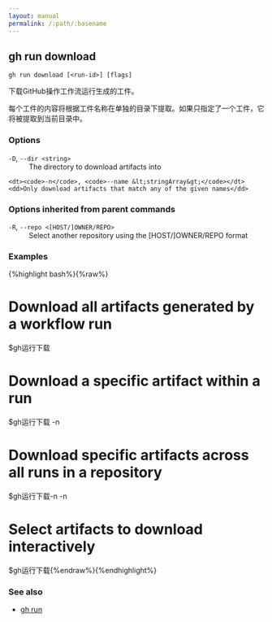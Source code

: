 ```yaml
---
layout: manual
permalink: /:path/:basename
---
```


## gh run download

```
gh run download [<run-id>] [flags]
```

下载GitHub操作工作流运行生成的工件。

每个工件的内容将根据工件名称在单独的目录下提取。如果只指定了一个工件，它将被提取到当前目录中。

### Options

<dl class="flags">
	<dt><code>-D</code>, <code>--dir &lt;string&gt;</code></dt>
	<dd>The directory to download artifacts into</dd>

```
<dt><code>-n</code>, <code>--name &lt;stringArray&gt;</code></dt>
<dd>Only download artifacts that match any of the given names</dd>
```

</dl>

### Options inherited from parent commands

<dl class="flags">
	<dt><code>-R</code>, <code>--repo &lt;[HOST/]OWNER/REPO&gt;</code></dt>
	<dd>Select another repository using the [HOST/]OWNER/REPO format</dd>
</dl>

### Examples

{%highlight bash%}{%raw%}

# Download all artifacts generated by a workflow run

$gh运行下载<run-id>

# Download a specific artifact within a run

$gh运行下载<run-id> -n <name>

# Download specific artifacts across all runs in a repository

$gh运行下载-n<name1> -n <name2>

# Select artifacts to download interactively

$gh运行下载{%endraw%}{%endhighlight%}

### See also

-   [gh run](./gh_run)
